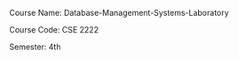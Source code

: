 Course Name: Database-Management-Systems-Laboratory
<br>

Course Code: CSE 2222
<br>

Semester: 4th
